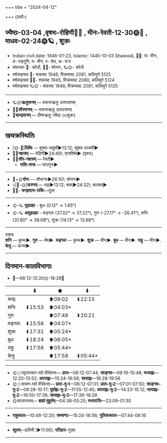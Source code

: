 +++
title = "2024-04-12"

+++
(उकौ॰)
## ज्यैष्ठः-03-04  ,वृषभः-रोहिणी🌛🌌  ,  मीनः-रेवती-12-30🌞🌌  ,  माधवः-02-24🌞🪐  , शुक्रः
- Indian civil date: 1946-01-23, Islamic: 1445-10-03 Shawwāl, 🌌🌞: सं- मीनः, तं- पङ्गुनि, म- मीनं, प- चेत, अ- च’त
- संवत्सरः 🌛- क्रोधी, 🌌🌞- शोभनः, 🪐🌞- क्रोधी
- वर्षसङ्ख्या 🌛- शकाब्दः 1946, विक्रमाब्दः 2081, कलियुगे 5125
- वर्षसङ्ख्या 🌌🌞- शकाब्दः 1945, विक्रमाब्दः 2080, कलियुगे 5124
- वर्षसङ्ख्या 🪐🌞 - शकाब्दः 1946, विक्रमाब्दः 2081, कलियुगे 5125
___________________
- 🪐🌞**ऋतुमानम्** — वसन्तऋतुः उत्तरायणम्
- 🌌🌞**सौरमानम्** — वसन्तऋतुः उत्तरायणम्
- 🌛**चान्द्रमानम्** — ग्रीष्मऋतुः ज्यैष्ठः (≈शुक्रः)
___________________


## खचक्रस्थितिः
- |🌞-🌛|**तिथिः** — शुक्ल-चतुर्थी►13:12; शुक्ल-पञ्चमी►  
- 🌌🌛**नक्षत्रम्** — रोहिणी►24:49!; मृगशीर्षम्► (वृषभः)  
- 🌌🌞**सौर-नक्षत्रम्** — रेवती►  
  - **राशि-मासः** — फाल्गुनः► 
___________________
- 🌛+🌞**योगः** — सौभाग्यः►26:10!; शोभनः►  
- २|🌛-🌞|**करणम्** — भद्रा►13:12; बवम्►24:32!; बालवम्►  
- 🌌🌛- **चन्द्राष्टम-राशिः**—तुला  
___________________
- 🌞-🪐 **मूढग्रहाः** - बुधः (0.12° → 1.85°)
- 🌞-🪐 **अमूढग्रहाः** - मङ्गलः (37.02° → 37.22°), गुरुः (-27.17° → -26.41°), शनिः (37.80° → 38.68°), शुक्रः (14.13° → 13.88°)
___________________
राशयः  
**शनि** — कुम्भः►. **गुरु** — मेषः►. **मङ्गल** — कुम्भः►. **शुक्र** — मीनः►. **बुध** — मीनः►. **राहु** — मीनः►. **केतु** — कन्या►. 
___________________


## दिनमान-कालविभागाः
- 🌅—06:12-12:20🌞-18:28🌇  

|      |⬇     |⬆     |⬇     |
|------|-----|-----|------|
|चन्द्रः|     |⬆09:02 |⬇22:15 |
|शनिः   |⬇15:53 |⬆04:03*|     |
|गुरुः  |     |⬆07:48 |⬇20:21 |
|मङ्गलः |⬇15:58 |⬆04:07*|     |
|शुक्रः |⬇17:31 |⬆05:24*|     |
|बुधः   |⬇18:24 |⬆06:05*|     |
|राहुः  |⬇17:58 |⬆05:44*|     |
|केतुः  |     |⬆17:58 |⬇05:44*|
___________________
- 🌞⚝भट्टभास्कर-मते वीर्यवन्तः— **प्रातः**—06:12-07:44; **साङ्गवः**—09:16-10:48; **मध्याह्नः**—12:20-13:52; **अपराह्णः**—15:24-16:56; **सायाह्नः**—18:28-19:56  
- 🌞⚝सायण-मते वीर्यवन्तः— **प्रातः-मु॰1**—06:12-07:01; **प्रातः-मु॰2**—07:01-07:50; **साङ्गवः-मु॰2**—09:28-10:17; **पूर्वाह्णः-मु॰2**—11:55-12:45; **अपराह्णः-मु॰2**—14:23-15:12; **सायाह्नः-मु॰2**—16:50-17:39; **सायाह्नः-मु॰3**—17:39-18:28  
- 🌞कालान्तरम्— **ब्राह्मं मुहूर्तम्**—04:38-05:25; **मध्यरात्रिः**—23:09-01:30  
___________________
- **राहुकालः**—10:48-12:20; **यमघण्टः**—15:24-16:56; **गुलिककालः**—07:44-09:16  
___________________
- **शूलम्**—प्रतीची (►11:06); **परिहारः**–गुडम्  
___________________
